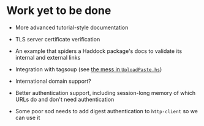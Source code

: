 # Work yet to be done

* More advanced tutorial-style documentation

* TLS server certificate verification

* An example that spiders a Haddock package's docs to validate its
  internal and external links

* Integration with tagsoup (see
  [the mess in `UploadPaste.hs`](https://github.com/bos/wreq/blob/master/examples/UploadPaste.hs#L137))

* International domain support?

* Better authentication support, including session-long memory of
  which URLs do and don't need authentication

* Some poor sod needs to add digest authentication to `http-client` so
  we can use it
